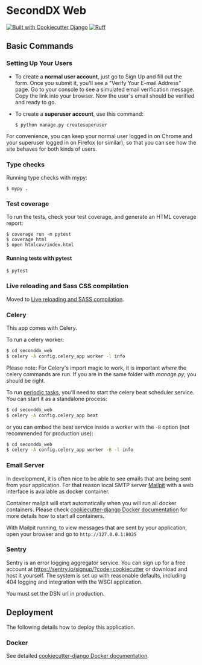 # SecondDX Web

[![Built with Cookiecutter Django](https://img.shields.io/badge/built%20with-Cookiecutter%20Django-ff69b4.svg?logo=cookiecutter)](https://github.com/cookiecutter/cookiecutter-django/)
[![Ruff](https://img.shields.io/endpoint?url=https://raw.githubusercontent.com/astral-sh/ruff/main/assets/badge/v2.json)](https://github.com/astral-sh/ruff)

## Basic Commands

### Setting Up Your Users

- To create a **normal user account**, just go to Sign Up and fill out the form.
  Once you submit it, you'll see a "Verify Your E-mail Address" page. Go to your
  console to see a simulated email verification message. Copy the link into your
  browser. Now the user's email should be verified and ready to go.

- To create a **superuser account**, use this command:

      $ python manage.py createsuperuser

For convenience, you can keep your normal user logged in on Chrome and your
superuser logged in on Firefox (or similar), so that you can see how the site
behaves for both kinds of users.

### Type checks

Running type checks with mypy:

    $ mypy .

### Test coverage

To run the tests, check your test coverage, and generate an HTML coverage
report:

    $ coverage run -m pytest
    $ coverage html
    $ open htmlcov/index.html

#### Running tests with pytest

    $ pytest

### Live reloading and Sass CSS compilation

Moved to
[Live reloading and SASS compilation](https://cookiecutter-django.readthedocs.io/en/latest/developing-locally.html#sass-compilation-live-reloading).

### Celery

This app comes with Celery.

To run a celery worker:

```bash
$ cd seconddx_web
$ celery -A config.celery_app worker -l info
```

Please note: For Celery's import magic to work, it is important _where_ the
celery commands are run. If you are in the same folder with _manage.py_, you
should be right.

To run
[periodic tasks](https://docs.celeryq.dev/en/stable/userguide/periodic-tasks.html),
you'll need to start the celery beat scheduler service. You can start it as a
standalone process:

```bash
$ cd seconddx_web
$ celery -A config.celery_app beat
```

or you can embed the beat service inside a worker with the `-B` option (not
recommended for production use):

```bash
$ cd seconddx_web
$ celery -A config.celery_app worker -B -l info
```

### Email Server

In development, it is often nice to be able to see emails that are being sent
from your application. For that reason local SMTP server
[Mailpit](https://github.com/axllent/mailpit) with a web interface is available
as docker container.

Container mailpit will start automatically when you will run all docker
containers. Please check
[cookiecutter-django Docker documentation](http://cookiecutter-django.readthedocs.io/en/latest/deployment-with-docker.html)
for more details how to start all containers.

With Mailpit running, to view messages that are sent by your application, open
your browser and go to `http://127.0.0.1:8025`

### Sentry

Sentry is an error logging aggregator service. You can sign up for a free
account at <https://sentry.io/signup/?code=cookiecutter> or download and host it
yourself. The system is set up with reasonable defaults, including 404 logging
and integration with the WSGI application.

You must set the DSN url in production.

## Deployment

The following details how to deploy this application.

### Docker

See detailed
[cookiecutter-django Docker documentation](http://cookiecutter-django.readthedocs.io/en/latest/deployment-with-docker.html).

